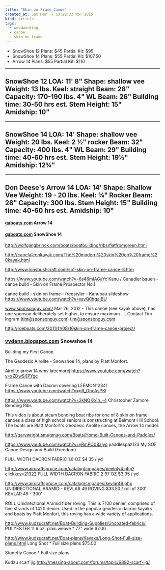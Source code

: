 ```yaml
---
title: "Skin on Frame Canoe"
created_at: Sat Mar  7 13:29:33 MST 2015
kind: article
tags:
  - woodworking
  - canoe
  - skin_on_frame
---
```


* SnowShoe 12 Plans: $45 Partial Kit: $95
* SnowShoe 14 Plans: $55 Partial Kit: $107.50
* Arrow 14 Plans: $55 Partial Kit: $110

--------------
SnowShoe 12
LOA: 	11' 8" 	  	Shape: 	shallow vee
Weight: 	13 lbs. 	  	Keel: 	straight
Beam: 	28" 	  	Capacity: 	170-190 lbs.
4" WL Beam: 	26" 	  	Building time: 	30-50 hrs est.
Stem Height: 	15" 	  	  	 
Amidship: 	10"
--------------

--------------
SnowShoe 14
LOA: 	14' 	  	Shape: 	shallow vee
Weight: 	20 lbs. 	  	Keel: 	2 ½" rocker
Beam: 	32" 	  	Capacity: 	400 lbs.
4" WL Beam: 	29" 	  	Building time: 	40-60 hrs est.
Stem Height: 	19½" 	  	  	 
Amidship: 	12¾"
--------------

--------------
Don Deese's Arrow 14
LOA: 	14' 	  	Shape: 	Shallow Vee
Weight: 	19 - 20 lbs. 	  	Keel: 	¾" Rocker
Beam: 	28" 	  	Capacity: 	300 lbs.
Stem Height: 	15" 	  	Building time: 	40-60 hrs est.
Amidship: 	10"
--------------



#### [gaboats.com](http://gaboats.com/boats/arrow14.html) Arrow 14

#### [gaboats.com](http://gaboats.com/boats/snowshoe14.html) SnowShoe 14

http://wolfgangbrinck.com/boats/boatbuilding/ribs/flatfromgreen.html

http://capefalconkayak.com/The%20modern%20skin%20on%20frame%20kayak.html

http://www.jonsbushcraft.com/sof-skin-on-frame-canoe-3.htm

https://www.youtube.com/watch?v=8s46mlAGaYc
Kanu / Canadier bauen - canoe build - Skin on Frame Prospector No.1 

canoe build - skin on frame - freestyler - Kanubau slideshow 
https://www.youtube.com/watch?v=vayQ0hgaIBU

www.sponsonguy.com/
Mar 26, 2012 - This canoe (see kayak above), has one sponson deliberately set higher, to ensure maximum .... Contact Tim Ingram (tim@sponsonguy.com)
tim@sponsonguy.com

http://roeboats.com/2011/11/08/16skin-on-frame-canoe-project/



### [vydenn.blogspot.com](http://vydenn.blogspot.com/2012/08/last-entry-and-it-workedwas-there-any.html) Snowshoe 14

Building my First Canoe.

The Geodesic Airolite - Snowshoe 14, plans by Platt Monfort.



Airolite arrow 14.wmv
latremorej
https://www.youtube.com/watch?v=xZDwSI1PYgc



Frame Canoe with Dacron covering
LEEMON12341
https://www.youtube.com/watch?v=gR_OncAsPKI




https://www.youtube.com/watch?v=2kNOKb1h_-4
Christopher Zamore
Bending Ribs

This video is about steam bending boat ribs for one of 8 skin on frame
canoes a class of high school seniors is constructing at Belmont Hill
School. The boats are Platt Monfort's Geodesic Airolite canoes, the
Arrow 14 model.

http://garywright.smugmug.com/Boats/Home-Built-Canoes-and-Paddles/




https://www.youtube.com/watch?v=yRmPO08alyo
paddlespaz123 
My SOF Canoe Design and Build (Freedom)



FULL WIDTH DACRON FABRIC 1.8 OZ
$4.35 / yd

http://www.aircraftspruce.com/catalog/cmpages/peelply4.php?clickkey=21322
FULL WIDTH DACRON FABRIC 2.97 OZ
$3.95 / yd


http://www.aircraftspruce.com/catalog/cmpages/kevlar49.php
UNIDIRECTIONAL ARAMID - KEVLAR 49 ROVING
$33.50 / roll of 300'
KEVLAR 49 - 300'

ROLL Unidirectional Aramid fiber roving. This is 7100 denier, comprised of five strands of 1420 denier. Used in the popular geodesic dacron kayaks and boats by Platt Monfort, this roving has a wide variety of applications.



http://www.kudzucraft.net/Boat-Building-Supplies/Uncoated-fabrics/
POLYESTER 11.6 oz. plain weave * 77" wide
$7.00 


http://www.kudzucraft.net/Boat-plans/Kayaks/Long-Shot-Full-size-plans.html
Long Shot * Full size plans 
$75.00


Stonefly Canoe * Full size plans 


Kudzu scarf jig
http://messing-about.com/forums/topic/6892-scarf-jig/

